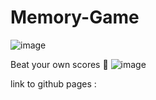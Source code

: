 # Memory-Game
![image](https://github.com/user-attachments/assets/38ad5fcb-c757-4a3a-a6cf-fcb338022209)

Beat your own scores 👀
![image](https://github.com/user-attachments/assets/caed0233-e146-4d74-b67c-1e316a2f6070)

link to github pages : 
